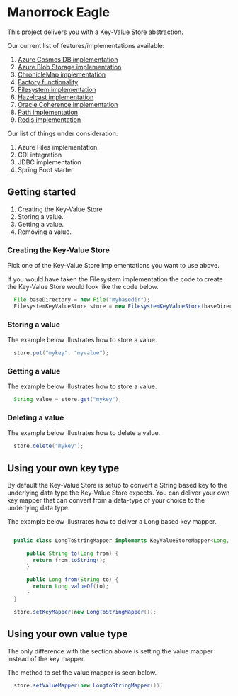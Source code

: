 # Manorrock Eagle

This project delivers you with a Key-Value Store abstraction.

Our current list of features/implementations available:

1. [Azure Cosmos DB implementation](azure/cosmosdb/README.md)
1. [Azure Blob Storage implementation](azure/blob/README.md)
1. [ChronicleMap implementation](chroniclemap/README.md)
1. [Factory functionality](factory/README.md)
1. [Filesystem implementation](filesystem/README.md)
1. [Hazelcast implementation](hazelcast/README.md)
1. [Oracle Coherence implementation](coherence/README.md)
1. [Path implementation](path/README.md)
1. [Redis implementation](redis/README.md)

Our list of things under consideration:

1. Azure Files implementation
1. CDI integration
1. JDBC implementation
1. Spring Boot starter

## Getting started

1. Creating the Key-Value Store
2. Storing a value.
3. Getting a value.
4. Removing a value.

### Creating the Key-Value Store

Pick one of the Key-Value Store implementations you want to use above. 

If you would have taken the Filesystem implementation the code to create the
Key-Value Store would look like the code below.

```java
  File baseDirectory = new File("mybasedir");
  FilesystemKeyValueStore store = new FilesystemKeyValueStore(baseDirectory);
```

### Storing a value

The example below illustrates how to store a value.

```java
  store.put("mykey", "myvalue");
```

### Getting a value

The example below illustrates how to store a value.

```java
  String value = store.get("mykey");
```

### Deleting a value

The example below illustrates how to delete a value.

```java
  store.delete("mykey");
```

## Using your own key type

By default the Key-Value Store is setup to convert a String based key to the
underlying data type the Key-Value Store expects. You can deliver your own key
mapper that can convert from a data-type of your choice to the underlying data
type.

The example below illustrates how to deliver a Long based key mapper.

```java

  public class LongToStringMapper implements KeyValueStoreMapper<Long, String> {

      public String to(Long from) {
        return from.toString();
      }

      public Long from(String to) {
        return Long.valueOf(to);
      }
  }

  store.setKeyMapper(new LongToStringMapper());

```

## Using your own value type

The only difference with the section above is setting the value mapper instead
of the key mapper.

The method to set the value mapper is seen below.

```java
  store.setValueMapper(new LongtoStringMapper());
```
